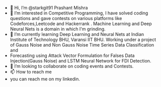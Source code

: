 - 👋 Hi, I’m @starkgit91 Prashant Mishra
- 👀 I’m interested in Competitive Programming, I have solved coding questions and gave contests on various platforms like Codeforces,Leetcode and Hackerrank . Machine Learning and Deep Neural Nets is a domain in which I'm grinding.
- 🌱 I’m currently learning Deep Learning and Neural Nets at Indian Institute of Technology BHU, Varansi IIT BHU. Working under a project of Gauss Noise and Non Gauss Noise Time Series Data Classification and 
- Forecasting using Attack Vector Formulation for Falses Data Injection(Gauss Noise) and LSTM Neural Network for FDI Detection.
- 💞️ I’m looking to collaborate on coding events and Contests.
- 📫 How to reach me 
- you can reach me on my linkedin.

<!---
starkgit91/starkgit91 is a ✨ special ✨ repository because its `README.md` (this file) appears on your GitHub profile.
You can click the Preview link to take a look at your changes.
--->
